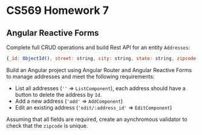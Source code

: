 # CS569 Homework 7
## Angular Reactive Forms
Complete  full CRUD operations and build Rest API for an entity `Addresses`:   
```javascript
{_id: ObjectId(), street: string, city: string, state: string, zipcode: number, location: {long: number, lat: number}}
```
Build an Angular project using Angular Router and Angular Reactive Forms to manage addresses and meet the following requirements:  
* List all addresses (`''` => `ListComponent`), each address should have a button to delete the address by `Id`.
* Add a new address (`'add'` => `AddComponent`)
* Edit an existing address (`'edit/:address_id'` => `EditComponent`)  
  
Assuming that all fields are required, create an aynchromous validator to check that the `zipcode` is unique.

